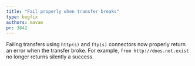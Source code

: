 ```yaml
---
title: "Fail properly when transfer breaks"
type: bugfix
authors: mavam
pr: 3842
---
```


Failing transfers using `http(s)` and `ftp(s)` connectors now properly return an
error when the transfer broke. For example, `from http://does.not.exist` no
longer returns silently a success.
